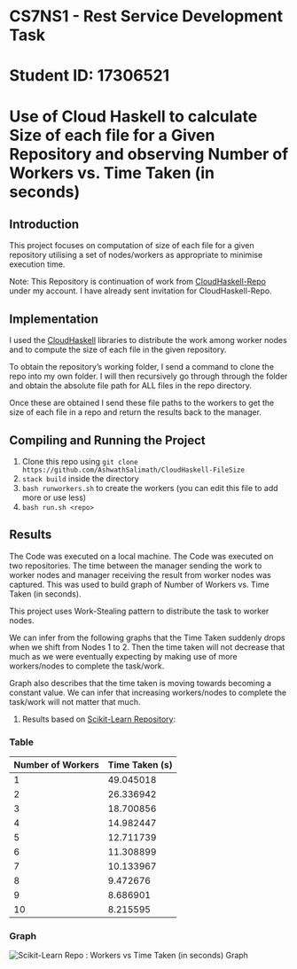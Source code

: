# CS7NS1 - Rest Service Development Task	

# Student ID: 17306521 

# Use of Cloud Haskell to calculate Size of each file for a Given Repository and observing Number of Workers vs. Time Taken (in seconds)

## Introduction

This project focuses on computation of size of each file for a given repository utilising a set of nodes/workers as appropriate to minimise execution time.

Note: This Repository is continuation of work from [CloudHaskell-Repo](https://github.com/AshwathSalimath/CloudHaskell-Repo) under my account. I have already sent invitation for CloudHaskell-Repo.

## Implementation

I used the [CloudHaskell](https://bitbucket.org/esjmb/use-cloudhaskell) libraries to distribute the work among worker nodes and to compute the size of each file in the given repository.

To obtain the repository’s working folder, I send a command to clone the repo into my own folder. I will then recursively go through through the folder and obtain the absolute file path for ALL files in the repo directory.

Once these are obtained I send these file paths to the workers to get the size of each file in a repo and return the results back to the manager.

## Compiling and Running the Project

1. Clone this repo using `git clone https://github.com/AshwathSalimath/CloudHaskell-FileSize` 
2. `stack build` inside the directory
3. `bash runworkers.sh` to create the workers (you can edit this file to add more or use less)
4. `bash run.sh <repo>`

## Results

The Code was executed on a local machine. The Code was executed on two repositories. The time between the manager sending the work to worker nodes and manager receiving the result from worker nodes was captured. This was used to build graph of Number of Workers vs. Time Taken (in seconds).

This project uses Work-Stealing pattern to distribute the task to worker nodes. 

We can infer from the following graphs that the Time Taken suddenly drops when we shift from Nodes 1 to 2. Then the time taken will not decrease that much as we were eventually expecting by making use of more workers/nodes to complete the task/work.

Graph also describes that the time taken is moving towards becoming a constant value. We can infer that increasing workers/nodes to complete the task/work will not matter that much. 

1. Results based on [Scikit-Learn Repository](https://github.com/scikit-learn/scikit-learn):

### Table

| Number of Workers | Time Taken (s) |
| ------------- | ------------- |
| 1 | 49.045018 |
| 2 | 26.336942 |
| 3 | 18.700856 |
| 4 | 14.982447 |
| 5 | 12.711739 |
| 6 | 11.308899 |
| 7 | 10.133967 |
| 8 | 9.472676 |
| 9 | 8.686901 |
| 10 | 8.215595 |

### Graph

![Scikit-Learn Repo : Workers vs Time Taken (in seconds) Graph](workers.jpg)
